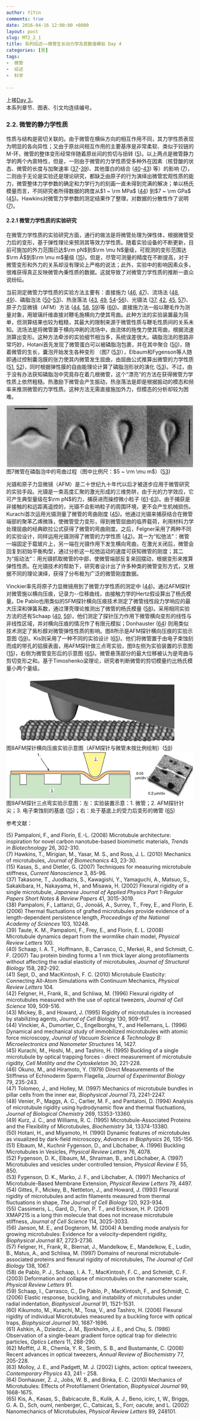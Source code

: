 ```yaml
---
author: YiYin
comments: true
date: 2016-04-16 12:00:00 +0800
layout: post
slug: MT2_2_1
title: 系列综述——微管生长动力学及其数值模拟 Day 4
categories: [思]
tags:
-  微管
-  综述
-  科学

---
```


上接[Day 3](http://whyhow.github.io/2016/04/15/mt2-1.html)。<br/>
本系列章节、图表、引文均连续编号。

### 2.2. 微管的静力学性质

性质与结构是密切关联的。由于微管在横纵方向的相互作用不同，其力学性质表现为明显的各向异性；又由于原丝间相互作用的主要基序是非常柔软、类似于铰链的M-环，微管的整体变形经常伴随着原丝间的剪切与扭转 (<a href="#r5">5</a>)。以上两点是微管静力学的两个內禀特性，但是，一则由于微管的力学性质受多种外在因素（核苷酸的状态、微管的长度与加聚速率 (<a href="#r37">37</a>-<a href="#r39">39</a>)、其他蛋白的结合 (<a href="#r40">40</a>-<a href="#r43">43</a>) 等）的影响 (<a href="#r7">7</a>)，二则由于无论是实验还是理论研究，都缺乏由原子的行为演绎出微管宏观性质的能力，微管整体力学参数的确定和力学行为的刻画一直未得到完满的解决；单以杨氏模量而言，不同研究者所得数据的跨度从$1 ~ \rm MPa$ (<a href="#r44">44</a>) 到$7 ~ \rm GPa$ (<a href="#r45">45</a>)。Hawkins对微管力学参数的测定结果作了整理，对数据的分散性作了说明 (<a href="#r7">7</a>)。

#### 2.2.1 微管力学性质的实验研究

在微管力学性质的实验研究方面，通行的做法是将微管处理为弹性体，根据微管受力后的变形，基于弹性理论来预测其等效力学性质。随着实验设备的不断更新，目前可施加的外力范围已达$\rm pN$到$\rm \mu N$量级，可观测的变形范围达$\rm Å$到$\rm \mu m$量级 (<a href="#r15">15</a>)。但是，尽管可测量的精度在不断提高，对于微管变形和外力的关系却没有理论上严格的说法；此外，实验中的影响因素众多，很难获得真正反映微管內秉性质的数据。这就导致了对微管力学性质的推断一直众说纷纭。

当前测定微管力学性质的实验方法主要有：直接施力 (<a href="#r46">46</a>, <a href="#r47">47</a>)、流场法 (<a href="#r48">48</a>, <a href="#r49">49</a>)、磷脂泡法 (<a href="#r50">50</a>-<a href="#r53">53</a>)、热涨落法 (<a href="#r43">43</a>, <a href="#r49">49</a>, <a href="#r54">54</a>-<a href="#r56">56</a>)、光镊法 (<a href="#r37">37</a>, <a href="#r42">42</a>, <a href="#r45">45</a>, <a href="#r57">57</a>)、原子力显微镜（AFM）方法 (<a href="#r44">44</a>, <a href="#r58">58</a>, <a href="#r59">59</a>)等 (<a href="#r60">60</a>)。直接施力法一般以鞭毛作为测量对象，用玻璃纤维直接对鞭毛施横向力使其弯曲。此种方法的实验装置最为简单，但测算结果也较为粗糙，其最大的限制来源于微管性质与鞭毛性质间的关系未知。流场法是将微管置于横向冲刷的流场中，由流体的拖曳力使其弯曲，根据流速测算出变形。这种方法牵涉的实验细节相当多，系统误差很大。磷脂泡法的思路非常巧妙，Hotani首先发现了微管蛋白可以被磷脂泡包裹，并在其中聚合 (<a href="#r50">50</a>)，随着微管的生长，囊泡开始发生各种变形 （图7 (<a href="#r53">53</a>)），Elbaum和Fygenson等人随即通过控制囊泡膜的张力使其内微管发生屈曲，由屈曲公式推算出微管的力学性质 (<a href="#r51">51</a>, <a href="#r52">52</a>)，同时根据弹性膜的自由能理论计算了磷脂泡形状的演化 (<a href="#r53">53</a>)。不过，由于没有办法获知磷脂泡中究竟存在着几根微管，这个“漂亮”的方法在获得微管力学性质上依然粗糙。热激励下微管会产生振动，热涨落法是即是根据振动的模态和频率来推测微管的力学性质。这种方法无需直接施加外力，但模态的分析却较为困难。

<div class="figure"><img src="/public/images/microtubule/image064.png" align="middle"><div class="caption"><span class="fignum">图7</span>微管在磷脂泡中的弯曲过程（图中比例尺：$5 ~ \rm \mu m$）(<a href="#r53">53</a>)</div></div>

光镊和原子力显微镜（AFM）是二十世纪九十年代以后才被逐步应用于微管研究的实验手段。光镊是一束高度汇聚的激光形成的三维势阱，由于光的力学效应，它可产生典型量级在$\rm pN$的力，捕获进而操控微小粒子 (<a href="#r61">61</a>-<a href="#r63">63</a>)。由于捕获是非接触的和远距离遥控的，光镊不会影响粒子的周围环境，更不会产生机械损伤。Kurachi首次运用光镊测量了微管的弯曲刚度 (<a href="#r45">45</a>)。他通过光镊来捕获结合在微管端部的聚苯乙烯微珠，使微管受力变形，得到微管屈曲的临界载荷，利用材料力学处理屈曲的经典欧拉公式获得了微管的弯曲刚度。之后，Felgner采用了两种不同的实验设计，同样运用光镊测得了微管的力学性质 (<a href="#r42">42</a>)。其一为“松弛法”：微管一端固定于载玻片上，另一端在光镊作用下发生横向弯曲，在激光关闭后，微管会回复到初始平衡构型，通过分析这一松弛运动的速度可获知微管的刚度；其二为“摇动法”：用光镊抓取微管的中部，使微管端部反复来回摆动，根据变形来推算弹性性质。在光镊技术的帮助下，研究者设计出了许多种类的微管变形方式，又根据不同的理论演绎，获得了分布极为广泛的微管刚度数据。

Vinckier率先将原子力显微镜用到了微管力学性质的测定中 (<a href="#r44">44</a>)。通过AFM探针对微管施以横向压痕，记录力--位移曲线，由接触力学的Hertz假设算出了杨氏模量。De Pablo也用类似的SFM探针横向压痕技术测定了微管线性段力学响应的最大压深和弹簧系数，通过薄壳理论推测出了微管的杨氏模量 (<a href="#r58">58</a>)。采用相同实验方法的还有Schaap (<a href="#r40">40</a>, <a href="#r59">59</a>)，他们测定了探针压力作用下微管横向变形的线性与非线性区域，并对横向压痕的情况作了有限元模拟；Donhauster (<a href="#r64">64</a>) 则用类似技术测定了紫杉醇对微管弹性性质的影响。图8所示是AFM探针横向压痕的实验示意图 (<a href="#r59">59</a>)。Kis则采用了一种不同的实验设计 (<a href="#r65">65</a>)。他们将微管置于由电子束蚀刻而成的带孔的铝膜表面，用AFM探针做三点弯实验，图9左侧为实验装置的示意图 (<a href="#r15">15</a>)，右侧为微管变形后的示意图 (<a href="#r65">65</a>)。微管悬荡部分的最大位移被认为是弯曲与剪切变形之和。基于Timoshenko梁理论，研究者判断微管的剪切模量约比杨氏模量小两个量级。

<div class="figure"><img src="/public/images/microtubule/image067.png" align="middle"><div class="caption"><span class="fignum">图8</span>AFM探针横向压痕实验示意图（AFM探针与微管未按比例绘制）(<a href="#r59">59</a>)</div></div>

<div class="figure"><img src="/public/images/microtubule/image069.png" align="middle"><div class="caption"><span class="fignum">图9</span>AFM探针三点弯实验示意图：左：实验装置示意：1. 微管；2. AFM探针针尖；3. 电子束蚀刻的基底 (<a href="#r15">15</a>)；右：处于基底上的受力后变形的微管 (<a href="#r65">65</a>)</div></div>

参考文献：

<a name="r5"></a>(5) Pampaloni, F., and Florin, E.-L. (2008) Microtubule architecture: inspiration for novel carbon nanotube-based biomimetic materials, *Trends in Biotechnology* 26, 302-310.<br/>
<a name="r7"></a>(7) Hawkins, T., Mirigian, M., Yasar, M. S., and Ross, J. L. (2010) Mechanics of microtubules, *Journal of Biomechanics* 43, 23-30.<br/>
<a name="r15"></a>(15) Kasas, S., and Dietler, G. (2007) Techniques for measuring microtubule stiffness, *Current Nanoscience* 3, 85-96.<br/>
<a name="r37"></a>(37) Takasone, T., Juodkazis, S., Kawagishi, Y., Yamaguchi, A., Matsuo, S., Sakakibara, H., Nakayama, H., and Misawa, H. (2002) Flexural rigidity of a single microtubule, *Japanese Journal of Applied Physics Part 1-Regular Papers Short Notes & Review Papers* 41, 3015-3019.<br/>
<a name="r38"></a>(38) Pampaloni, F., Lattanzi, G., Jonoáš, A., Surrey, T., Frey, E., and Florin, E. (2006) Thermal fluctuations of grafted microtubules provide evidence of a length-dependent persistence length, *Proceedings of the National Academy of Sciences* 103, 10248.<br/>
<a name="r39"></a>(39) Taute, K. M., Pampaloni, F., Frey, E., and Florin, E. L. (2008) Microtubule dynamics depart from the wormlike chain model, *Physical Review Letters* 100.<br/>
<a name="r40"></a>(40) Schaap, I. A. T., Hoffmann, B., Carrasco, C., Merkel, R., and Schmidt, C. F. (2007) Tau protein binding forms a 1 nm thick layer along protofilaments without affecting the radial elasticity of microtubules, *Journal of Structural Biology* 158, 282-292.<br/>
<a name="r41"></a>(41) Sept, D., and MacKintosh, F. C. (2010) Microtubule Elasticity: Connecting All-Atom Simulations with Continuum Mechanics, *Physical Review Letters* 104.<br/>
<a name="r42"></a>(42) Felgner, H., Frank, R., and Schliwa, M. (1996) Flexural rigidity of microtubules measured with the use of optical tweezers, *Journal of Cell Science* 109, 509-516.<br/>
<a name="r43"></a>(43) Mickey, B., and Howard, J. (1995) Rigidity of microtubules is increased by stabilizing agents, *Journal of Cell Biology* 130, 909-917.<br/>
<a name="r44"></a>(44) Vinckier, A., Dumortier, C., Engelborghs, Y., and Hellemans, L. (1996) Dynamical and mechanical study of immobilized microtubules with atomic force microscopy, *Journal of Vacuum Science & Technology B: Microelectronics and Nanometer Structures* 14, 1427.<br/>
<a name="r45"></a>(45) Kurachi, M., Hoshi, M., and Tashiro, H. (1995) Buckling of a single microtubule by optical trapping forces - direct measurement of microtubule rigidity, *Cell Motility and the Cytoskeleton* 30, 221-228.<br/>
<a name="r46"></a>(46) Okuno, M., and Hiramoto, Y. (1979) Direct Measurements of the Stiffness of Echinoderm Sperm Flagella, *Journal of Experimental Biology* 79, 235-243.<br/>
<a name="r47"></a>(47) Tolomeo, J., and Holley, M. (1997) Mechanics of microtubule bundles in pillar cells from the inner ear, *Biophysical Journal* 73, 2241-2247.<br/>
<a name="r48"></a>(48) Venier, P., Maggs, A. C., Carlier, M. F., and Pantaloni, D. (1994) Analysis of microtubule rigidity using hydrodynamic flow and thermal fluctuations, *Journal of Biological Chemistry* 269, 13353-13360.<br/>
<a name="r49"></a>(49) Kurz, J. C., and Williams, R. C. (1995) Microtubule-Associated Proteins and the Flexibility of Microtubules, *Biochemistry* 34, 13374-13380.<br/>
<a name="r50"></a>(50) Hotani, H., and Miyamoto, H. (1990) Dynamic features of microtubules as visualized by dark-field microscopy, *Advances in Biophysics* 26, 135-156.<br/>
<a name="r51"></a>(51) Elbaum, M., Kuchnir Fygenson, D., and Libchaber, A. (1996) Buckling Microtubules in Vesicles, *Physical Review Letters* 76, 4078.<br/>
<a name="r52"></a>(52) Fygenson, D. K., Elbaum, M., Shraiman, B., and Libchaber, A. (1997) Microtubules and vesicles under controlled tension, *Physical Review E* 55, 850.<br/>
<a name="r53"></a>(53) Fygenson, D. K., Marko, J. F., and Libchaber, A. (1997) Mechanics of Microtubule-Based Membrane Extension, *Physical Review Letters* 79, 4497.<br/>
<a name="r54"></a>(54) Gittes, F., Mickey, B., Nettleton, J., and Howard, J. (1993) Flexural rigidity of microtubules and actin filaments measured from thermal fluctuations in shape, *The Journal of Cell Biology* 120, 923-934.<br/>
<a name="r55"></a>(55) Cassimeris, L., Gard, D., Tran, P. T., and Erickson, H. P. (2001) XMAP215 is a long thin molecule that does not increase microtubule stiffness, *Journal of Cell Science* 114, 3025-3033.<br/>
<a name="r56"></a>(56) Janson, M. E., and Dogterom, M. (2004) A bending mode analysis for growing microtubules: Evidence for a velocity-dependent rigidity, *Biophysical Journal* 87, 2723-2736.<br/>
<a name="r57"></a>(57) Felgner, H., Frank, R., Biernat, J., Mandelkow, E., Mandelkow, E., Ludin, B., Matus, A., and Schliwa, M. (1997) Domains of neuronal microtubule-associated proteins and flexural rigidity of microtubules, *The Journal of Cell Biology* 138, 1067.<br/>
<a name="r58"></a>(58) de Pablo, P. J., Schaap, I. A. T., MacKintosh, F. C., and Schmidt, C. F. (2003) Deformation and collapse of microtubules on the nanometer scale, *Physical Review Letters* 91.<br/>
<a name="r59"></a>(59) Schaap, I., Carrasco, C., De Pablo, P., MacKintosh, F., and Schmidt, C. (2006) Elastic response, buckling, and instability of microtubules under radial indentation, *Biophysical Journal* 91, 1521-1531.<br/>
<a name="r60"></a>(60) Kikumoto, M., Kurachi, M., Tosa, V., and Tashiro, H. (2006) Flexural rigidity of individual Microtubules measured by a buckling force with optical traps, *Biophysical Journal* 90, 1687-1696.<br/>
<a name="r61"></a>(61) Ashkin, A., Dziedzic, J. M., Bjorkholm, J. E., and Chu, S. (1986) Observation of a single-beam gradient force optical trap for dielectric particles, *Optics Letters* 11, 288-290.<br/>
<a name="r62"></a>(62) Moffitt, J. R., Chemla, Y. R., Smith, S. B., and Bustamante, C. (2008) Recent advances in optical tweezers, *Annual Review of Biochemistry* 77, 205-228.<br/>
<a name="r63"></a>(63) Molloy, J. E., and Padgett, M. J. (2002) Lights, action: optical tweezers, *Contemporary Physics* 43, 241 - 258.<br/>
<a name="r64"></a>(64) Donhauser, Z. J., Jobs, W. B., and Binka, E. C. (2010) Mechanics of Microtubules: Effects of Protofilament Orientation, *Biophysical Journal* 99, 1668-1675.<br/>
<a name="r65"></a>(65) Kis, A., Kasas, S., Babicacute, B., Kulik, A. J., Beno, icirc, t, W., Briggs, G. A. D., Sch, ouml, nenberger, C., Catsicas, S., Forr, oacute, and L. (2002) Nanomechanics of Microtubules, *Physical Review Letters* 89, 248101.<br/>